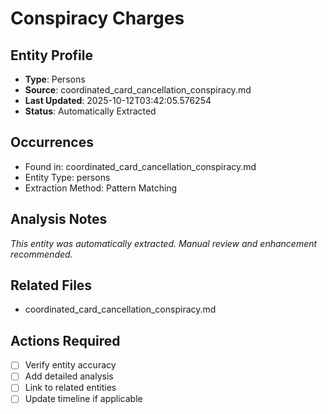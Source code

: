 # Conspiracy Charges

## Entity Profile
- **Type**: Persons
- **Source**: coordinated_card_cancellation_conspiracy.md
- **Last Updated**: 2025-10-12T03:42:05.576254
- **Status**: Automatically Extracted

## Occurrences
- Found in: coordinated_card_cancellation_conspiracy.md
- Entity Type: persons
- Extraction Method: Pattern Matching

## Analysis Notes
*This entity was automatically extracted. Manual review and enhancement recommended.*

## Related Files
- coordinated_card_cancellation_conspiracy.md

## Actions Required
- [ ] Verify entity accuracy
- [ ] Add detailed analysis
- [ ] Link to related entities
- [ ] Update timeline if applicable
